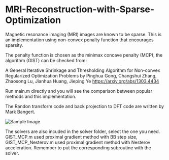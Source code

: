 # MRI-Reconstruction-with-Sparse-Optimization
Magnetic resonance imaging (MRI) images are known to be sparse. This is an implementation using non-convex penalty function that encourages sparsity.

The penalty function is chosen as the minimax concave penalty (MCP), the algorithm (GIST) can be checked from:

A General Iterative Shrinkage and Thresholding Algorithm for Non-convex Regularized Optimization Problems by Pinghua Gong, Changshui Zhang, Zhaosong Lu, Jianhua Huang, Jieping Ye https://arxiv.org/abs/1303.4434

Run main.m directly and you will see the comparison between popular methods and this implementation.

The Randon transform code and back projection to DFT code are written by Mark Bangert.

![Sample Image](https://github.com/EvanZhuang/MRI-Reconstruction-with-Sparse-Optimization/blob/master/4v4.jpg)

The solvers are also incuded in the solver folder, select the one you need. GIST_MCP.m used proximal gradient method with BB step size, GIST_MCP_Nesterov.m used proximal gradient method with Nesterov acceleration. Remember to put the corresponding subroutine with the solver.
